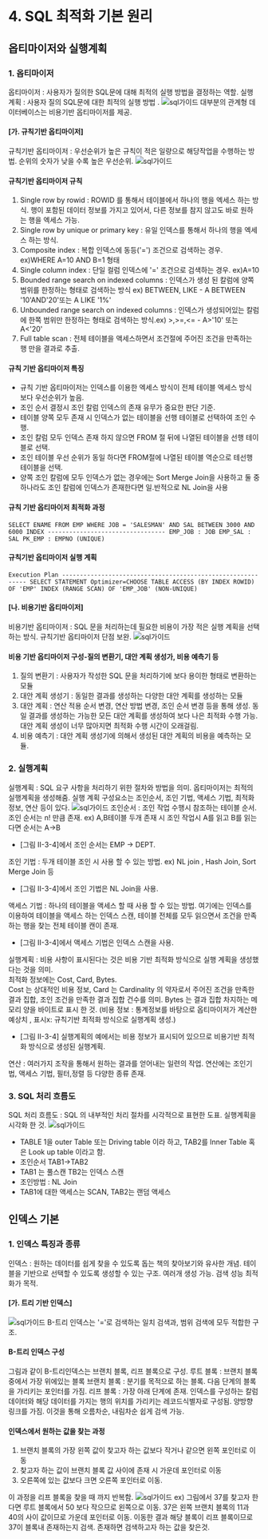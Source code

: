 # 4. SQL 최적화 기본 원리
## 옵티마이저와 실행계획
### 1. 옵티마이저
옵티마이저 : 사용자가 질의한 SQL문에 대해 최적의 실행 방법을 결정하는 역할.
실행 계획 : 사용자 질의 SQL문에 대한 최적의 실행 방법 .
![sql가이드](http://www.dbguide.net/publishing/img/knowledge/SQL_239.jpg)
대부분의 관계형 데이터베이스는 비용기반 옵티마이저를 제공. 
#### [가. 규칙기반 옵티마이저]
규칙기반 옵티마이저 : 우선순위가 높은 규칙이 적은 일량으로 해당작업을 수행하는 방법.  순위의 숫자가 낮을 수록 높은 우선순위.
![sql가이드](http://www.dbguide.net/publishing/img/knowledge/SQL_240.jpg)
#### 규칙기반 옵티마이저 규칙 
1. Single row by rowid : ROWID 를 통해서 테이블에서 하나의 행을 엑세스 하는 방식. 행이 포함된 데이터 정보를 가지고 있어서, 다른 정보를 참지 않고도 바로 원하는 행을 엑세스 가능. 
2. Single row by unique or primary key : 유일 인덱스를 통해서 하나의 행을 엑세스 하는 방식. 
3. Composite index : 복합 인덱스에 동등('=') 조건으로 검색하는 경우. ex)WHERE A=10 AND B=1 형태
4. Single column index : 단일 컬럼 인덱스에 '=' 조건으로 검색하는 경우. ex)A=10
5. Bounded range search on indexed columns : 인덱스가 생성 된 칼럼에 양쪽 범위를 한정하는 형태로 검색하는 방식 ex) BETWEEN, LIKE - A BETWEEN '10'AND'20'또는 A LIKE '1%' 
6. Unbounded range search on indexed columns : 인덱스가 생성되어있는 칼럼에 한쪽 범위만 한정하는 형태로 검색하는 방식.ex) >,>=,<= - A>'10' 또는 A<'20'
7. Full table scan : 전체 테이블을 액세스하면서 조건절에 주어진 조건을 만족하는 행 만을 결과로 추출.

#### 규칙 기반 옵티마이저 특징 
- 규칙 기반 옵티마이저는 인덱스를 이용한 엑세스 방식이 전체 테이블 엑세스 방식 보다 우선순위가 높음. 
- 조인 순서 결정시 조인 칼럼 인덱스의 존재 유무가 중요한 판단 기준. 
- 테이블 양쪽 모두 존재 시 인덱스가 없는 테이블을 선행 테이블로 선택하여 조인 수행.
-  조인 칼럼 모두 인덱스 존재 하지 않으면 FROM 절 뒤에 나열된 테이블을 선행 테이블로 선택. 
- 조인 테이블 우선 순위가 동일 하다면 FROM절에 나열된 테이블 역순으로 테선행 테이블을 선택. 
- 양쪽 조인 칼럼에 모두 인덱스가 없는 경우에는 Sort Merge Join을 사용하고 둘 중하나라도 조인 칼럼에 인덱스가 존재한다면 일.반적으로 NL Join을 사용
#### 규칙 기반 옵티마이저 최적화 과정
```
SELECT ENAME FROM EMP WHERE JOB = 'SALESMAN' AND SAL BETWEEN 3000 AND 6000 INDEX --------------------------------- EMP_JOB : JOB EMP_SAL : SAL PK_EMP : EMPNO (UNIQUE)
```
#### 규칙기반 옵티마이저 실행 계획
```
Execution Plan ------------------------------------------------------------ SELECT STATEMENT Optimizer=CHOOSE TABLE ACCESS (BY INDEX ROWID) OF 'EMP' INDEX (RANGE SCAN) OF 'EMP_JOB' (NON-UNIQUE)
```
#### [나. 비용기반 옵티마이저]
비용기반 옵티마이저 : SQL 문을 처리하는데 필요한 비용이 가장 적은 실행 계획을 선택하는 방식. 규칙기반 옵티마이저 단점 보완. 
![sql가이드](http://www.dbguide.net/publishing/img/knowledge/SQL_241.jpg)
#### 비용 기반 옵티마이저 구성-질의 변환기, 대안 계획 생성가, 비용 예측기 등
1. 질의 변환기 : 사용자가 작성한 SQL 문을 처리하기에 보다 용이한 형태로 변환하는 모듈
2. 대안 계획 생성기 : 동일한 결과를 생성하는 다양한 대안 계획를 생성하는 모듈
3. 대안 계획 : 연산 적용 순서 변경, 연산 방법 변경, 조인 순서 변경 등을 통해 생성. 동일 결과를 생성하는 가능한 모든 대안 계획를 생성하여 보다 나은 최적화 수행 가능. 대안 계획 생성이 너무 많아지면 최적화 수행 시간이 오래걸림. 
4. 비용 예측기 : 대안 계획 생성기에 의해서 생성된 대안 계획의 비용을 예측하는 모듈. 
### 2. 실행계획
실행계획 : SQL 요구 사항을 처리하기 위한 절차와 방법을 의미. 옵티마이저는 최적의 실행계획을 생성해줌. 실행 계획 구성요소는 조인순서, 조인 기법, 액세스 기법, 최적화 정보, 연산 등이 있다.
![sql가이드](http://www.dbguide.net/publishing/img/knowledge/SQL_242.jpg)
조인순서 : 조인 작업 수행시 참조하는 테이블 순서. 조인 순서는 n! 만큼 존재. ex) A,B테이블 두개 존재 시 조인 작업시 A를 읽고 B를 읽는다면 순서는 A->B  
- [그림 Ⅱ-3-4]에서 조인 순서는 EMP → DEPT.  

조인 기법 : 두개 테이블 조인 시 사용 할 수 있는 방법. ex) NL join  , Hash Join, Sort Merge Join 등  
- [그림 Ⅱ-3-4]에서 조인 기법은 NL Join을 사용.  

액세스 기법 : 하나의 테이블을 액세스 할 때 사용 할 수 있는 방법. 여기에는 인덱스를 이용하여 테이블을 액세스 하는 인덱스 스캔, 테이블 전체를 모두 읽으면서 조건을 만족하는 행을 찾는 전체 테이블 캔이 존재.  
- [그림 Ⅱ-3-4]에서 액세스 기법은 인덱스 스캔을 사용.  

실행계획 :  비용 사항이 표시된다는 것은 비용 기반 최적화 방식으로 실행 계획을 생성했다는 것을 의미.   
최적화 정보에는 Cost, Card, Bytes.   
Cost 는 상대적인 비용 정보, Card 는 Cardinality 의 약자로서 주어진 조건을 만족한 결과 집합, 조인 조건을 만족한 결과 집합 건수를 의미. Bytes 는 결과 집합 차지하는 메모리 양을 바이트로 표시 한 것. (비용 정보 : 통계정보를 바탕으로 옵티마이저가 계산한 예상치 , 표시x: 규칙기반 최적화 방식으로 실행계획 생성.)  
- [그림 Ⅱ-3-4] 실행계획의 예에서는 비용 정보가 표시되어 있으므로 비용기반 최적화 방식으로 생성된 실행계획.  

연산 : 여러가지 조작을 통해서 원하는 결과를 얻어내는 일련의 작업. 연산에는 조인기법, 액세스 기법, 필터,정렬 등 다양한 종류 존재. 

### 3. SQL 처리 흐름도
SQL 처리 흐름도 : SQL 의 내부적인 처리 절차를 시각적으로 표현한 도표. 실행계획을 시각화 한 것. 
![sql가이드](http://www.dbguide.net/publishing/img/knowledge/SQL_243.jpg)
- TABLE 1을 outer Table 또는 Driving table 이라 하고, TAB2를 Inner Table 혹은 Look up table 이라고 함.
- 조인순서 TAB1->TAB2
- TAB1 는 풀스캔 TB2는 인덱스 스캔
- 조인방법 : NL Join
- TAB1에 대한 액세스는 SCAN, TAB2는 랜덤 액세스
## 인덱스 기본 
### 1. 인덱스 특징과 종류
인덱스 : 원하는 데이터를 쉽게 찾을 수 있도록 돕는 책의 찾아보기와 유사한 개념. 테이블을 기반으로 선택할 수 있도록 생성할 수 있는 구조. 여러개 생성 가능. 검색 성능 최적화가 목적.
#### [가. 트리 기반 인덱스]
![sql가이드](http://www.dbguide.net/publishing/img/knowledge/SQL_244.jpg)
B-트리 인덱스는 '='로 검색하는 일치 검색과, 범위 검색에 모두 적합한 구조. 
#### B-트리 인덱스 구성 
그림과 같이 B-트리인덱스는 브랜치 블록, 리프 블록으로 구성. 
루트 블록 : 브랜치 블록 중에서 가장 위에있는 블록
브랜치 블록 : 분기를 목적으로 하는 블록. 다음 단계의 블록을 가리키는 포인터를 가짐.
리프 블록 : 가장 아래 단계에 존재. 인덱스를 구성하는 칼럼 데이터와 해당 데이터를 가지는 행의 위치를 가리키는 레코드식별자로 구성됨. 양방향 링크를 가짐. 이것을 통해 오름차순, 내림차순 쉽게 검색 가능.
#### 인덱스에서 원하는 값을 찾는 과정
1. 브랜치 블록의 가장 왼쪽 값이 찾고자 하는 값보다 작거나 같으면 왼쪽 포인터로 이동
2. 찾고자 하는 값이 브랜치 블록 값 사이에 존재 시 가운데 포인터로 이동
3. 오른쪽에 있는 값보다 크면 오른쪽 포인터로 이동.

이 과정을 리프 블록을 찾을 때 까지 반복함. 
![sql가이드](http://www.dbguide.net/publishing/img/knowledge/SQL_245.jpg)
ex) 그림에서 37를 찾고자 한다면 루트 블록에서 50 보다 작으므로 왼쪽으로 이동. 37은 왼쪽 브랜치 블록의 11과 40의 사이 값이므로 가운데 포인터로 이동. 이동한 결과 해당 블록이 리프 블록이므로 37이 블록내 존재하는지 검색. 존재하면 검색하고자 하는 값을 찾은것. 



